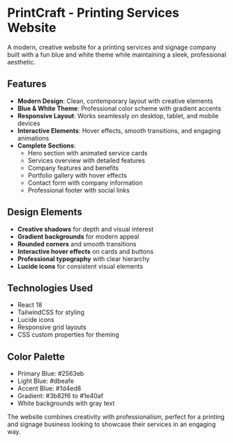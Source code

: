 # PrintCraft - Printing Services Website

A modern, creative website for a printing services and signage company built with a fun blue and white theme while maintaining a sleek, professional aesthetic.

## Features

- **Modern Design**: Clean, contemporary layout with creative elements
- **Blue & White Theme**: Professional color scheme with gradient accents
- **Responsive Layout**: Works seamlessly on desktop, tablet, and mobile devices
- **Interactive Elements**: Hover effects, smooth transitions, and engaging animations
- **Complete Sections**:
  - Hero section with animated service cards
  - Services overview with detailed features
  - Company features and benefits
  - Portfolio gallery with hover effects
  - Contact form with company information
  - Professional footer with social links

## Design Elements

- **Creative shadows** for depth and visual interest
- **Gradient backgrounds** for modern appeal
- **Rounded corners** and smooth transitions
- **Interactive hover effects** on cards and buttons
- **Professional typography** with clear hierarchy
- **Lucide icons** for consistent visual elements

## Technologies Used

- React 18
- TailwindCSS for styling
- Lucide icons
- Responsive grid layouts
- CSS custom properties for theming

## Color Palette

- Primary Blue: #2563eb
- Light Blue: #dbeafe
- Accent Blue: #1d4ed8
- Gradient: #3b82f6 to #1e40af
- White backgrounds with gray text

The website combines creativity with professionalism, perfect for a printing and signage business looking to showcase their services in an engaging way.